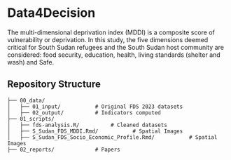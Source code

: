 # Data4Decision

The multi-dimensional deprivation index (MDDI) is a composite score of vulnerability or deprivation.
In this study, the five dimensions deemed critical for South Sudan refugees and the South Sudan host community are considered: food security, education, health, living standards (shelter and wash) and Safe.


## Repository Structure
```
├── 00_data/
│   ├── 01_input/           # Original FDS 2023 datasets
│   ├── 02_output/          # Indicators computed
├── 01_scripts/
│   ├── fds-analysis.R/          # Cleaned datasets
│   ├── S_Sudan_FDS_MDDI.Rmd/           # Spatial Images
│   ├── S_Sudan_FDS_Socio_Economic_Profile.Rmd/           # Spatial Images
├── 02_reports/             # Papers

```
 
